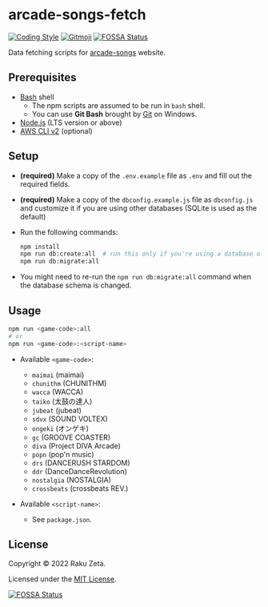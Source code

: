 # arcade-songs-fetch

[![Coding Style](https://img.shields.io/badge/code_style-airbnb-%234B32C3)](https://github.com/airbnb/javascript) [![Gitmoji](https://img.shields.io/badge/commit_style-%20😜%20😍-%23FFDD67)](https://gitmoji.dev) [![FOSSA Status](https://app.fossa.com/api/projects/git%2Bgithub.com%2Fzetaraku%2Farcade-songs-fetch.svg?type=shield)](https://app.fossa.com/projects/git%2Bgithub.com%2Fzetaraku%2Farcade-songs-fetch?ref=badge_shield)

Data fetching scripts for [arcade-songs](https://github.com/zetaraku/arcade-songs) website.

## Prerequisites

- [Bash](https://en.wikipedia.org/wiki/Bash_(Unix_shell)) shell
  - The npm scripts are assumed to be run in `bash` shell.
  - You can use **Git Bash** brought by [Git](https://git-scm.com/) on Windows.
- [Node.js](https://nodejs.org/) (LTS version or above)
- [AWS CLI v2](https://aws.amazon.com/cli/) (optional)

## Setup

- **(required)** Make a copy of the `.env.example` file as `.env` and fill out the required fields.

- **(required)** Make a copy of the `dbconfig.example.js` file as `dbconfig.js` and customize it if you are using other databases (SQLite is used as the default)

- Run the following commands:

  ```sh
  npm install
  npm run db:create:all  # run this only if you're using a database other than SQLite
  npm run db:migrate:all
  ```

- You might need to re-run the `npm run db:migrate:all` command when the database schema is changed.

## Usage

```sh
npm run <game-code>:all
# or
npm run <game-code>:<script-name>
```

- Available `<game-code>`:
  - `maimai` (maimai)
  - `chunithm` (CHUNITHM)
  - `wacca` (WACCA)
  - `taiko` (太鼓の達人)
  - `jubeat` (jubeat)
  - `sdvx` (SOUND VOLTEX)
  - `ongeki` (オンゲキ)
  - `gc` (GROOVE COASTER)
  - `diva` (Project DIVA Arcade)
  - `popn` (pop'n music)
  - `drs` (DANCERUSH STARDOM)
  - `ddr` (DanceDanceRevolution)
  - `nostalgia` (NOSTALGIA)
  - `crossbeats` (crossbeats REV.)

- Available `<script-name>`:
  - See `package.json`.

## License

Copyright © 2022 Raku Zeta.

Licensed under the [MIT License](./LICENSE).

[![FOSSA Status](https://app.fossa.com/api/projects/git%2Bgithub.com%2Fzetaraku%2Farcade-songs-fetch.svg?type=large)](https://app.fossa.com/projects/git%2Bgithub.com%2Fzetaraku%2Farcade-songs-fetch?ref=badge_large)
